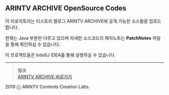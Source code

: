 <h2>ARINTV ARCHIVE OpenSource Codes</h2>

이 리포지토리는 티스토리 블로그 ARINTV ARCHIVE에 공개 가능한 소스들을 업로드합니다.

현재는 Java 부분만 다루고 있으며 자세한 소스코드의 패치노트는 <b>PatchNotes</b> 파일을 통해 확인하실 수 있습니다.

이 프로젝트들은 IntelliJ IDEA를 통해 실행하실 수 있습니다.

<hr>

> <b>링크</b><br>
 <a href="https://arintvsecond.tistory.com">ARINTV ARCHIVE 바로가기</a>

<footer>2019 ⓒ ARINTV Contents Creation Labs. </footer>